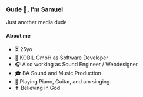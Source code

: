 ### Gude 👋, I'm Samuel
Just another media dude

#### About me
- ⏳ 25yo
- 🏢 KOBIL GmbH as Software Developer
- 🎧 Also working as Sound Engineer / Webdesigner
- 🎓 BA Sound and Music Production
- 🎹 Playing Piano, Guitar, and am singing.
- ✝ Believing in God


<!--
**samuelspagl/samuelspagl** is a ✨ _special_ ✨ repository because its `README.md` (this file) appears on your GitHub profile.

Here are some ideas to get you started:

- 🔭 I’m currently working on ...
- 🌱 I’m currently learning ...
- 👯 I’m looking to collaborate on ...
- 🤔 I’m looking for help with ...
- 💬 Ask me about ...
- 📫 How to reach me: ...
- 😄 Pronouns: ...
- ⚡ Fun fact: ...
-->
